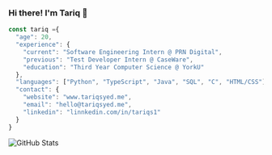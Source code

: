 ### Hi there! I'm Tariq 👋

```javascript
const tariq ={
  "age": 20,
  "experience": {
    "current": "Software Engineering Intern @ PRN Digital",
    "previous": "Test Developer Intern @ CaseWare",
    "education": "Third Year Computer Science @ YorkU"
  },
  "languages": ["Python", "TypeScript", "Java", "SQL", "C", "HTML/CSS"],
  "contact": {
    "website": "www.tariqsyed.me",
    "email": "hello@tariqsyed.me",
    "linkedin": "linnkedin.com/in/tariqs1"
  }
}
```
![GitHub Stats](https://github-readme-stats.vercel.app/api?username=tariqsyed1&show_icons=true&hide_rank=true&hide_border=true)
